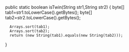  public static  boolean isTwin(String str1,String str2)
   {
      byte[] tab1=str1.toLowerCase().getBytes();
      byte[] tab2=str2.toLowerCase().getBytes();
      
      Arrays.sort(tab1);
      Arrays.sort(tab2);
      return (new String(tab1).equals(new String(tab2)));
   }